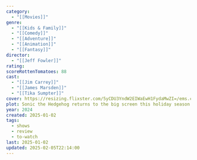 ```yaml
---
category:
  - "[[Movies]]"
genre:
  - "[[Kids & Family]]"
  - "[[Comedy]]"
  - "[[Adventure]]"
  - "[[Animation]]"
  - "[[Fantasy]]"
director:
  - "[[Jeff Fowler]]"
rating: 
scoreRottenTomatoes: 88
cast:
  - "[[Jim Carrey]]"
  - "[[James Marsden]]"
  - "[[Tika Sumpter]]"
cover: https://resizing.flixster.com/5yCDU3YndW2EIWaEwH1FydaMwZI=/ems.cHJkLWVtcy1hc3NldHMvbW92aWVzL2E0MGM5YTk5LTdhY2UtNGYzNS04NGVmLTJlNjRkYjljNjQ4ZS5qcGc=
plot: Sonic the Hedgehog returns to the big screen this holiday season in his most thrilling adventure yet. Sonic, Knuckles, and Tails reunite against a powerful new adversary, Shadow, a mysterious villain with powers unlike anything they have faced before. With their abilities outmatched in every way, Team Sonic must seek out an unlikely alliance in hopes of stopping Shadow and protecting the planet.
year: 2024
created: 2025-01-02
tags:
  - shows
  - review
  - to-watch
last: 2025-01-02
updated: 2025-02-05T22:14:00
---
```

